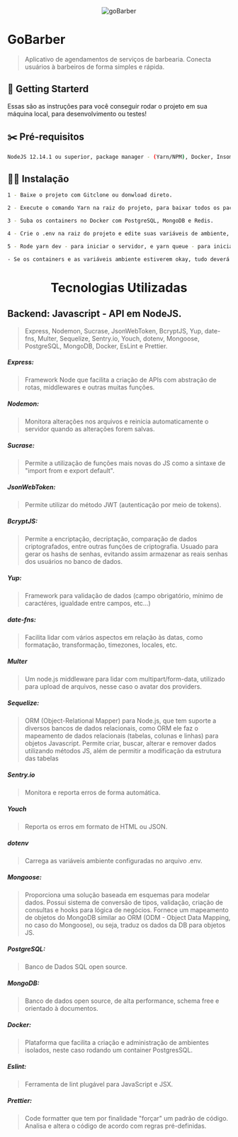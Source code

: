 <p align="center"><img src="https://raw.githubusercontent.com/radaelilucca/gobarber/master/src/assets/GoBarber.png" alt="goBarber" align="center"/>
  </p>

# GoBarber
>Aplicativo de agendamentos de serviços de barbearia. Conecta usuários à barbeiros de forma simples e rápida. 

## 💈 Getting Starterd
Essas são as instruções para você conseguir rodar o projeto em sua máquina local, para desenvolvimento ou testes!

## ✂️ Pré-requisitos
``` sh
NodeJS 12.14.1 ou superior, package manager - (Yarn/NPM), Docker, Insomnia.
```
## 💇‍♂️ Instalação
```sh
1 - Baixe o projeto com Gitclone ou donwload direto.

2 - Execute o comando Yarn na raiz do projeto, para baixar todos os pacotes e suas dependências.

3 - Suba os containers no Docker com PostgreSQL, MongoDB e Redis.

4 - Crie o .env na raiz do projeto e edite suas variáveis de ambiente, tendo como base o .envexample.

5 - Rode yarn dev - para iniciar o servidor, e yarn queue - para iniciar o serviço de background jobs.

- Se os containers e as variáveis ambiente estiverem okay, tudo deverá funcionar corretamente.
```
<h1 align="center" color="#7159c1">Tecnologias Utilizadas</h1>

## Backend: Javascript - API em NodeJS.
>Express, Nodemon, Sucrase, JsonWebToken, BcryptJS, Yup, date-fns, Multer, Sequelize, Sentry.io, Youch, dotenv, Mongoose, PostgreSQL, MongoDB, Docker, EsLint e Prettier. 

##### Express: 
>Framework Node que facilita a criação de APIs com abstração de rotas, middlewares e outras muitas funções.

##### Nodemon: 
>Monitora alterações nos arquivos e reinicia automaticamente o servidor quando as alterações forem salvas.

##### Sucrase:
>Permite a utilização de funções mais novas do JS como a sintaxe de "import from e export default".

##### JsonWebToken:
>Permite utilizar do método JWT (autenticação por meio de tokens). 

##### BcryptJS:
>Permite a encriptação, decriptação, comparação de dados criptografados, entre outras funções de criptografia. Usuado para gerar os hashs de senhas, evitando assim armazenar as reais senhas dos usuários no banco de dados.

##### Yup:
>Framework para validação de dados (campo obrigatório, mínimo de caractéres, igualdade entre campos, etc...)

##### date-fns:
>Facilita lidar com vários aspectos em relação às datas, como formatação, transformação, timezones, locales, etc.

##### Multer
>Um node.js middleware para lidar com multipart/form-data, utilizado para upload de arquivos, nesse caso o avatar dos providers.

##### Sequelize:
>ORM (Object-Relational Mapper) para Node.js, que tem suporte a diversos bancos de dados relacionais, como ORM ele faz o mapeamento de dados relacionais (tabelas, colunas e linhas) para objetos Javascript. Permite criar, buscar, alterar e remover dados utilizando métodos JS, além de permitir a modificação da estrutura das tabelas

##### Sentry.io
>Monitora e reporta erros de forma automática.

##### Youch
>Reporta os erros em formato de HTML ou JSON.

##### dotenv
>Carrega as variáveis ambiente configuradas no arquivo .env.

##### Mongoose:
>Proporciona uma solução baseada em esquemas para modelar dados. Possui sistema de conversão de tipos, validação, criação de consultas e hooks para lógica de negócios. Fornece um mapeamento de objetos do MongoDB similar ao ORM (ODM - Object Data Mapping, no caso do Mongoose), ou seja, traduz os dados da DB para objetos JS.

##### PostgreSQL:
>Banco de Dados SQL open source.

##### MongoDB:
>Banco de dados open source, de alta performance, schema free e orientado à documentos.

##### Docker:
>Plataforma que facilita a criação e administração de ambientes isolados, neste caso rodando um container PostgresSQL.

##### Eslint:
>Ferramenta de lint plugável para JavaScript e JSX. 

##### Prettier:
>Code formatter que tem por finalidade "forçar" um padrão de código. Analisa e altera o código de acordo com regras pré-definidas.
